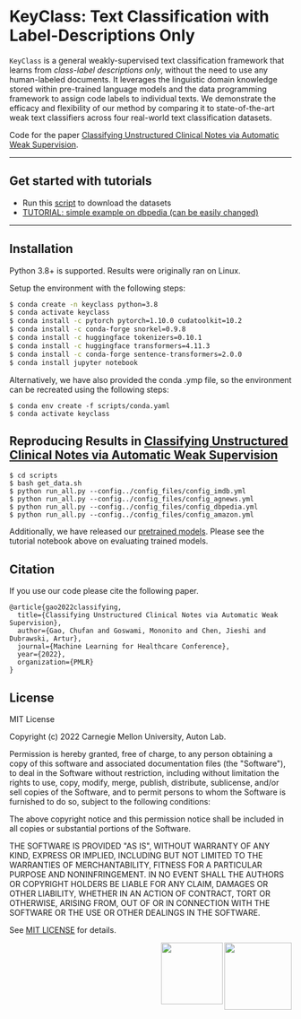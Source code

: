 # KeyClass: Text Classification with Label-Descriptions Only

`KeyClass` is a general weakly-supervised text classification framework that learns from *class-label descriptions only*, without the need to use any human-labeled documents. It leverages the linguistic domain knowledge stored within pre-trained language models and the data programming framework to assign code labels to individual texts. We demonstrate the efficacy and flexibility of our method by comparing it to state-of-the-art weak text classifiers across four real-world text classification datasets.

Code for the paper [Classifying Unstructured Clinical Notes via Automatic Weak Supervision](https://arxiv.org/abs/2206.12088).

----

## Get started with tutorials
  - Run this [script](https://github.com/autonlab/KeyClass/blob/main/scripts/get_data.sh) to download the datasets
  - [TUTORIAL: simple example on dbpedia (can be easily changed)](https://github.com/autonlab/KeyClass/blob/main/scripts/example_train.ipynb)


----

## Installation

Python 3.8+ is  supported. Results were originally ran on Linux. 

Setup the environment with the following steps: 

``` bash
$ conda create -n keyclass python=3.8
$ conda activate keyclass
$ conda install -c pytorch pytorch=1.10.0 cudatoolkit=10.2
$ conda install -c conda-forge snorkel=0.9.8
$ conda install -c huggingface tokenizers=0.10.1
$ conda install -c huggingface transformers=4.11.3
$ conda install -c conda-forge sentence-transformers=2.0.0
$ conda install jupyter notebook
```
Alternatively, we have also provided the conda .ymp file, so the environment can be recreated using the following steps:
```
$ conda env create -f scripts/conda.yaml
$ conda activate keyclass
```

## Reproducing Results in [Classifying Unstructured Clinical Notes via Automatic Weak Supervision](https://arxiv.org/pdf/2206.12088.pdf)
```
$ cd scripts
$ bash get_data.sh
$ python run_all.py --config../config_files/config_imdb.yml
$ python run_all.py --config../config_files/config_agnews.yml
$ python run_all.py --config../config_files/config_dbpedia.yml
$ python run_all.py --config../config_files/config_amazon.yml
```
Additionally, we have released our [pretrained models](https://github.com/autonlab/KeyClass/releases/tag/v1.0). Please see the tutorial notebook above on evaluating trained models.

## Citation
If you use our code please cite the following paper. 
```
@article{gao2022classifying,
  title={Classifying Unstructured Clinical Notes via Automatic Weak Supervision},
  author={Gao, Chufan and Goswami, Mononito and Chen, Jieshi and Dubrawski, Artur},
  journal={Machine Learning for Healthcare Conference},
  year={2022},
  organization={PMLR}
}
```

## License

MIT License

Copyright (c) 2022 Carnegie Mellon University, Auton Lab.

Permission is hereby granted, free of charge, to any person obtaining a copy of this software and associated documentation files (the "Software"), to deal in the Software without restriction, including without limitation the rights to use, copy, modify, merge, publish, distribute, sublicense, and/or sell copies of the Software, and to permit persons to whom the Software is furnished to do so, subject to the following conditions:

The above copyright notice and this permission notice shall be included in all copies or substantial portions of the Software.

THE SOFTWARE IS PROVIDED "AS IS", WITHOUT WARRANTY OF ANY KIND, EXPRESS OR IMPLIED, INCLUDING BUT NOT LIMITED TO THE WARRANTIES OF MERCHANTABILITY, FITNESS FOR A PARTICULAR PURPOSE AND NONINFRINGEMENT. IN NO EVENT SHALL THE AUTHORS OR COPYRIGHT HOLDERS BE LIABLE FOR ANY CLAIM, DAMAGES OR OTHER LIABILITY, WHETHER IN AN ACTION OF CONTRACT, TORT OR OTHERWISE, ARISING FROM, OUT OF OR IN CONNECTION WITH THE SOFTWARE OR THE USE OR OTHER DEALINGS IN THE SOFTWARE.

See [MIT LICENSE](https://github.com/autonlab/KeyClass/blob/main/LICENSE) for details.

<img align="right" height ="120px" src="https://www.cs.cmu.edu/~chiragn/cmu_logo.jpeg">
<img align="right" height ="110px" src="https://www.cs.cmu.edu/~chiragn/auton_logo.png"> 
